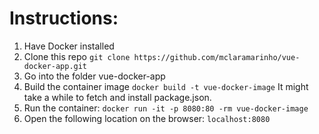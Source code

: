 # Instructions:
1. Have Docker installed
2. Clone this repo
   ```git clone https://github.com/mclaramarinho/vue-docker-app.git```
3. Go into the folder vue-docker-app
4. Build the container image
  ```docker build -t vue-docker-image```
  It might take a while to fetch and install package.json.
6. Run the container:
  ```docker run -it -p 8080:80 -rm vue-docker-image```
7. Open the following location on the browser:
  ```localhost:8080```
